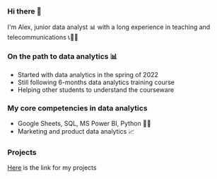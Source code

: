 ### Hi there 👋
I'm Alex, junior data analyst :bar_chart: with a long experience in teaching and telecommunications :telephone_receiver::signal_strength::link:  

### On the path to data analytics :bar_chart:    
- Started with data analytics in the spring of 2022
- Still following 6-months data analytics training course
- Helping other students to understand the courseware

### My core competencies in data analytics
- Google Sheets, SQL, MS Power BI, Python :hammer::wrench:  
- Marketing and product data analytics :chart_with_upwards_trend:  

### Projects  
[Here](https://github.com/realseich/Portfolio) is the link for my projects  

<!-- Here are some ideas to get you started:

- 🔭 I’m currently working on ...
- 🌱 I’m currently learning ...
- 👯 I’m looking to collaborate on ...
- 🤔 I’m looking for help with ...
- 💬 Ask me about ...
- 📫 How to reach me: ...
- 😄 Pronouns: ...
- ⚡ Fun fact: ...
-->
